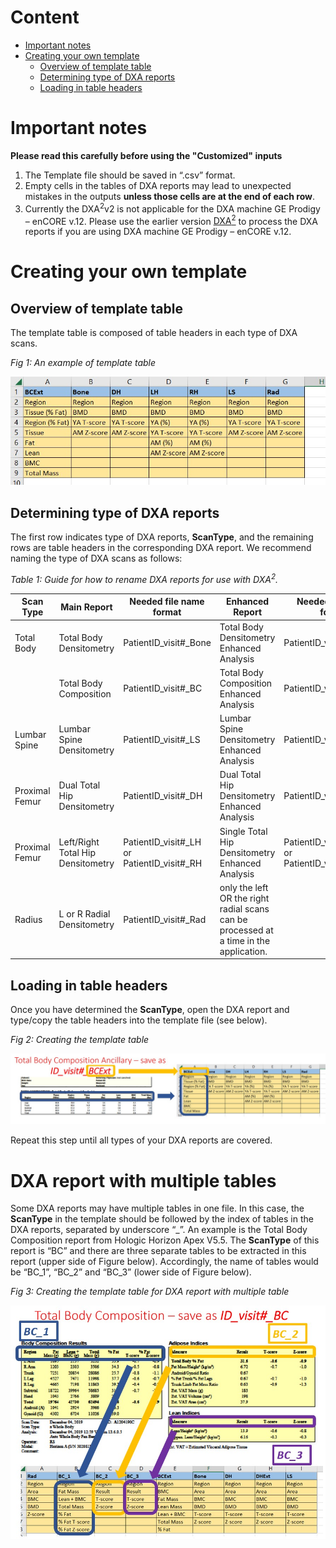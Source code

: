 

# Content
* [Important notes](#Important-notes)
* [Creating your own template](#Creating-your-own-template)
  * [Overview of template table](#Overview-of-template-table)
  * [Determining type of DXA reports](#Determining-type-of-DXA-reports)
  * [Loading in table headers](#Loading-in-table-headers)


# Important notes
**Please read this carefully before using the "Customized" inputs**
1. The Template file should be saved in “.csv” format.
2. Empty cells in the tables of DXA reports may lead to unexpected mistakes in the outputs **unless those cells are at the end of each row**.
3. Currently the DXA<sup>2</sup>v2 is not applicable for the DXA machine GE Prodigy – enCORE v.12. Please use the earlier version [DXA<sup>2</sup>](https://github.com/DXA-Data-Xtraction-Assistant/DXA-Data-Xtraction-Assistant/) to process the DXA reports if you are using DXA machine GE Prodigy – enCORE v.12.


# Creating your own template
## Overview of template table
The template table is composed of table headers in each type of DXA scans.

*Fig 1: An example of template table*

![Fig 1](https://github.com/CastleLi/DXAv2/blob/main/Template/Figs/Fig1.jpg) 

## Determining type of DXA reports
The first row indicates type of DXA reports, **ScanType**, and the remaining rows are table headers in the corresponding DXA report. We recommend naming the type of DXA scans as follows:

*Table 1: Guide for how to rename DXA reports for use with DXA<sup>2</sup>.*

| Scan Type	| Main Report	| Needed file name format	| Enhanced Report	| Needed file name format|
|---|---|---|---|---|
|Total Body	| Total Body Densitometry	| PatientID\_visit#\_Bone	| Total Body Densitometry Enhanced Analysis	| PatientID\_visit#\_BoneExt |
| |Total Body Composition	| PatientID\_visit#\_BC	| Total Body Composition Enhanced Analysis	| PatientID\_visit#\_BCExt |
| Lumbar Spine	| Lumbar Spine Densitometry	| PatientID\_visit#\_LS	| Lumbar Spine Densitometry Enhanced Analysis	| PatientID\_visit#\_LSExt |
| Proximal Femur	| Dual Total Hip Densitometry |	PatientID\_visit#\_DH	| Dual Total Hip Densitometry Enhanced Analysis	| PatientID\_visit#\_DHExt |
| Proximal Femur	| Left/Right Total Hip Densitometry |	PatientID\_visit#\_LH or PatientID\_visit#\_RH	| Single Total Hip Densitometry Enhanced Analysis	| PatientID\_visit#\_LHExt or PatientID\_visit#\_RHExt |
| Radius	| L or R Radial Densitometry	| PatientID\_visit#\_Rad	| only the left OR the right radial scans can be processed at a time in the application.| |

## Loading in table headers
Once you have determined the **ScanType**, open the DXA report and type/copy the table headers into the template file (see below). 

*Fig 2: Creating the template table*

![Fig 2](https://github.com/CastleLi/DXAv2/blob/main/Template/Figs/Fig2.jpg) 

Repeat this step until all types of your DXA reports are covered.

# DXA report with multiple tables
Some DXA reports may have multiple tables in one file. In this case, the **ScanType** in the template should be followed by the index of tables in the DXA reports, separated by underscore “_”. An example is the Total Body Composition report from Hologic Horizon Apex V5.5. The **ScanType** of this report is “BC” and there are three separate tables to be extracted in this report (upper side of Figure below). Accordingly, the name of tables would be “BC_1”, “BC_2” and “BC_3” (lower side of Figure below).

*Fig 3: Creating the template table for DXA report with multiple table*

![Fig 3](https://github.com/CastleLi/DXAv2/blob/main/Template/Figs/Fig3.jpg) 


